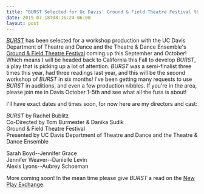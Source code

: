 ```yaml
---
title: "BURST Selected for Uc Davis' Ground & Field Theatre Festival this October"
date: 2019-07-18T08:16:24-06:00
layout: post
---
```


[*BURST*](https://newplayexchange.org/plays/138560/burst) has been selected for a workshop production with the UC Davis Department of Theatre and Dance and the Theatre & Dance Ensemble's [Ground & Field Theatre Festival](https://www.groundandfield.com/) coming up this September and October! Which means I will be headed back to California this Fall to develop *BURST*, a play that is picking up a lot of attention. *BURST* was a semi-finalist three times this year, had three readings last year, and this will be the second workshop of *BURST* in six months! I've been getting many requests to use *BURST* in auditions, and even a few production nibbles. If you're in the area, please join me in Davis October 1-5th and see what all the fuss is about!

I'll have exact dates and times soon, for now here are my directors and cast:

*BURST* by Rachel Bublitz  
Co-Directed by Tom Burmester & Danika Sudik  
Ground & Field Theatre Festival  
Presented by UC Davis Department of Theatre and Dance and the Theatre & Dance Ensemble

Sarah Boyd--Jennifer Grace  
Jennifer Weaver--Danielle Levin  
Alexis Lyons--Aubrey Schoeman  

More coming soon! In the mean time please give *BURST* a read on the [New Play Exchange](https://newplayexchange.org/plays/138560/burst).
